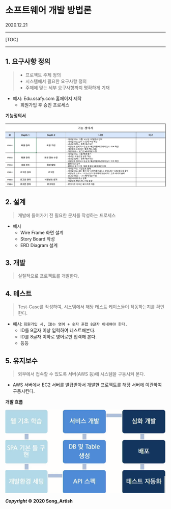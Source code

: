 # 소프트웨어 개발 방법론

2020.12.21

---

[TOC]

---



## 1. 요구사항 정의

> - 프로젝트 주제 정의
> - 시스템에서 필요한 요구사항 정의
> - 주제에 맞는 세부 요구사항까지 명확하게 기재

- 예시: Edu.ssafy.com 홈페이지 제작
  - 회원가입 후 승인 프로세스

**기능정의서**

![기능정의서](img/function_defined_sheet.jpg)

## 2. 설계

> 개발에 들어가기 전 필요한 문서를 작성하는 프로세스

- 예시
  - Wire Frame 화면 설계
  - Story Board 작성
  - ERD Diagram 설계

## 3. 개발

> 실질적으로 프로젝트를 개발한다.

## 4. 테스트

> Test-Case를 작성하여, 시스템에서 해당 테스트 케이스들이 작동하는지를 확인한다.

- 예시: `회원가입 시, ID는 영어 + 숫자 혼합 8글자 이내여야 한다.`
  - ID를 9글자 이상 입력하여 테스트해본다.
  - ID를 8글자 이하로 영어로만 입력해 본다.
  - 등등

## 5. 유지보수

> 외부에서 접속할 수 있도록 서버(AWS 등)에 시스템을 구동시켜 본다.

- AWS 서버에서 EC2 서버를 발급받아서 개발한 프로젝트를 해당 서버에 이관하여 구동시킨다.



**개발 흐름**

![development flow](img/development_flow.png)



***Copyright* © 2020 Song_Artish**